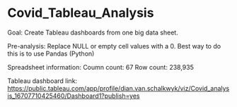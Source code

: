 # Covid_Tableau_Analysis

Goal:
    Create Tableau dashboards from one big data sheet. 

Pre-analysis:
    Replace NULL or empty cell values with a 0. Best way to do this is to use Pandas (Python)

Spreadsheet information:
    Coumn count:    67
    Row count:      238,935

Tableau dashboard link:
    https://public.tableau.com/app/profile/dian.van.schalkwyk/viz/Covid_analysis_16707710425460/Dashboard1?publish=yes